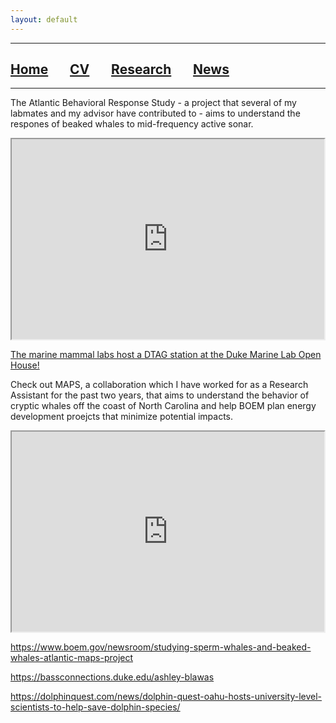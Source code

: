 ```yaml
---
layout: default
---
```


***

## [**Home**](./) &nbsp;&nbsp;&nbsp;&nbsp;&nbsp;&nbsp;[**CV**](./CV.html) &nbsp;&nbsp;&nbsp;&nbsp;&nbsp;&nbsp;[**Research**](./Research.html) &nbsp;&nbsp;&nbsp;&nbsp;&nbsp;&nbsp;[**News**](./News.html)

***

The Atlantic Behavioral Response Study - a project that several of my labmates and my advisor have contributed to - aims to understand the respones of beaked whales to mid-frequency active sonar.

<iframe width="500" height="320" src="https://www.youtube.com/embed/Jxb0ajIndrE">
</iframe>


<a href="https://www.coastalreview.org/2019/07/duke-marine-lab-opens-doors-to-visitors/">The marine mammal labs host a DTAG station at the Duke Marine Lab Open House!</a>

Check out MAPS, a collaboration which I have worked for as a Research Assistant for the past two years, that aims to understand the behavior of cryptic whales off the coast of North Carolina and help BOEM plan energy development proejcts that minimize potential impacts. 

<iframe width="500" height="320" src="https://www.youtube.com/embed/Y7e79FenS9Y">
</iframe>

https://www.boem.gov/newsroom/studying-sperm-whales-and-beaked-whales-atlantic-maps-project

https://bassconnections.duke.edu/ashley-blawas

https://dolphinquest.com/news/dolphin-quest-oahu-hosts-university-level-scientists-to-help-save-dolphin-species/





